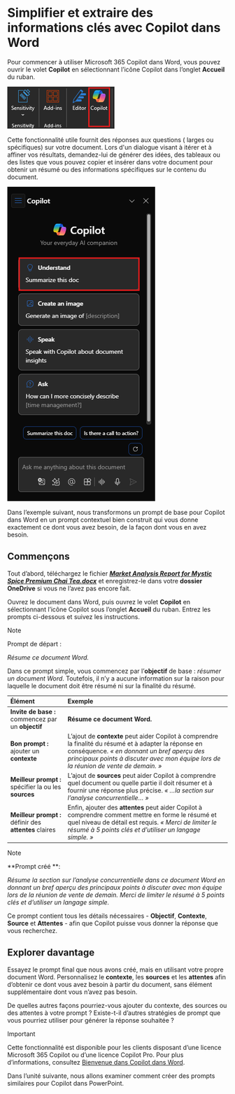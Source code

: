 # Simplifier et extraire des informations clés avec Copilot dans Word

Pour commencer à utiliser Microsoft 365 Copilot dans Word, vous pouvez ouvrir le volet **Copilot** en sélectionnant l’icône Copilot dans l’onglet **Accueil** du ruban.

![Capture d’écran de l’icône Copilot dans le ruban Word.](../media/summarize_copilot-ribbon-word.png)

Cette fonctionnalité utile fournit des réponses aux questions ( larges ou spécifiques) sur votre document. Lors d'un dialogue visant à itérer et à affiner vos résultats, demandez-lui de générer des idées, des tableaux ou des listes que vous pouvez copier et insérer dans votre document pour obtenir un résumé ou des informations spécifiques sur le contenu du document.

![Capture d’écran du volet Copilot dans Word lors de la première ouverture.](../media/summarize_copilot-pane-word.png)

Dans l’exemple suivant, nous transformons un prompt de base pour Copilot dans Word en un prompt contextuel bien construit qui vous donne exactement ce dont vous avez besoin, de la façon dont vous en avez besoin.

## Commençons

Tout d’abord, téléchargez le fichier **_[Market Analysis Report for Mystic Spice Premium Chai Tea.docx](https://go.microsoft.com/fwlink/?linkid=2268826)_** et enregistrez-le dans votre **dossier OneDrive** si vous ne l’avez pas encore fait.

Ouvrez le document dans Word, puis ouvrez le volet **Copilot** en sélectionnant l’icône Copilot sous l’onglet **Accueil** du ruban. Entrez les prompts ci-dessous et suivez les instructions.

> [!NOTE]
> Prompt de départ :
>
> _Résume ce document Word._

Dans ce prompt simple, vous commencez par l’**objectif** de base : _résumer un document Word_. Toutefois, il n’y a aucune information sur la raison pour laquelle le document doit être résumé ni sur la finalité du résumé.

| Élément | Exemple |
| :------ | :------- |
| **Invite de base :** commencez par un **objectif** | **Résume ce document Word.** |
| **Bon prompt :** ajouter un **contexte** | L’ajout de **contexte** peut aider Copilot à comprendre la finalité du résumé et à adapter la réponse en conséquence. _« en donnant un bref aperçu des principaux points à discuter avec mon équipe lors de la réunion de vente de demain. »_ |
| **Meilleur prompt :** spécifier la ou les **sources** | L’ajout de **sources** peut aider Copilot à comprendre quel document ou quelle partie il doit résumer et à fournir une réponse plus précise. _« …la section sur l’analyse concurrentielle… »_ |
| **Meilleur prompt :** définir des **attentes** claires | Enfin, ajouter des **attentes** peut aider Copilot à comprendre comment mettre en forme le résumé et quel niveau de détail est requis. _« Merci de limiter le résumé à 5 points clés et d’utiliser un langage simple. »_ |

> [!NOTE]
> **Prompt créé **:
>
> _Résume la section sur l’analyse concurrentielle dans ce document Word en donnant un bref aperçu des principaux points à discuter avec mon équipe lors de la réunion de vente de demain. Merci de limiter le résumé à 5 points clés et d’utiliser un langage simple._

Ce prompt contient tous les détails nécessaires - **Objectif**, **Contexte**, **Source** et **Attentes** - afin que Copilot puisse vous donner la réponse que vous recherchez.

## Explorer davantage

Essayez le prompt final que nous avons créé, mais en utilisant votre propre document Word. Personnalisez le **contexte**, les **sources** et les **attentes** afin d’obtenir ce dont vous avez besoin à partir du document, sans élément supplémentaire dont vous n’avez pas besoin.

De quelles autres façons pourriez-vous ajouter du contexte, des sources ou des attentes à votre prompt ? Existe-t-il d’autres stratégies de prompt que vous pourriez utiliser pour générer la réponse souhaitée ?

> [!IMPORTANT]
> Cette fonctionnalité est disponible pour les clients disposant d’une licence Microsoft 365 Copilot ou d’une licence Copilot Pro. Pour plus d’informations, consultez [Bienvenue dans Copilot dans Word](https://support.microsoft.com/office/welcome-to-copilot-in-word-2135e85f-a467-463b-b2f0-c51a46d625d1).

Dans l’unité suivante, nous allons examiner comment créer des prompts similaires pour Copilot dans PowerPoint.
